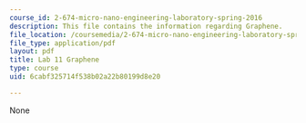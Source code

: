 ```yaml
---
course_id: 2-674-micro-nano-engineering-laboratory-spring-2016
description: This file contains the information regarding Graphene.
file_location: /coursemedia/2-674-micro-nano-engineering-laboratory-spring-2016/6cabf325714f538b02a22b80199d8e20_MIT2_674S16_LabNote11.pdf
file_type: application/pdf
layout: pdf
title: Lab 11 Graphene
type: course
uid: 6cabf325714f538b02a22b80199d8e20

---
```

None